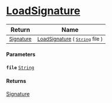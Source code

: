 # [LoadSignature](./ImageLoader-100663995.md)



| Return | Name | 
| --- | --- | 
| <sub>[Signature](./../../Signature.md)</sub>| <sub>[LoadSignature](./ImageLoader-100663995.md) ( [`String`](https://docs.microsoft.com/en-us/dotnet/api/System.String) file )</sub>| <br>


#### Parameters
**`file`**  [`String`](https://docs.microsoft.com/en-us/dotnet/api/System.String)<br>
#### Returns
[Signature](./../../Signature.md)